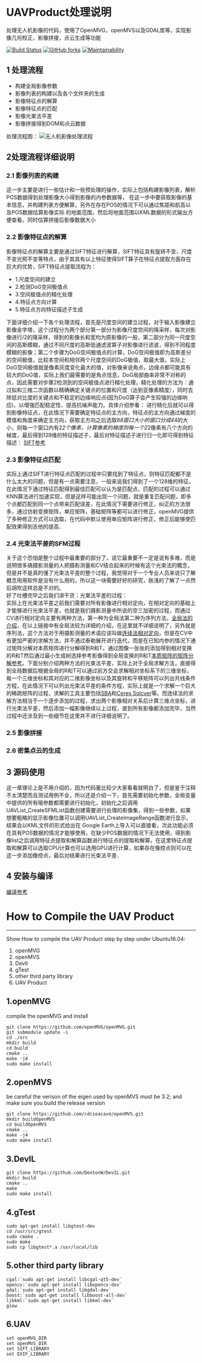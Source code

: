 # UAVProduct处理说明
处理无人机影像的代码，使用了OpenMVG，openMVS以及GDAL库等，实现影像几何校正，影像拼接，点云生成等功能

[![Build Status](https://travis-ci.org/RemoteSensingFrank/UAVProduct.svg?branch=master)](https://travis-ci.org/RemoteSensingFrank/UAVProduct)
[![GitHub forks](https://img.shields.io/github/forks/RemoteSensingFrank/UAVProduct.svg?style=social&label=Fork)](https://github.com/RemoteSensingFrank/UAVProduct)
[![Maintainability](https://api.codeclimate.com/v1/badges/3cc410f321d1ebf2fe5e/maintainability)](https://codeclimate.com/github/RemoteSensingFrank/UAVProduct/maintainability)
## 1 处理流程  
* 构建全局影像参数
* 影像列表的构建以及各个文件夹的生成
* 影像特征点的解算
* 影像特征点的匹配
* 影像光束法平差
* 影像拼接得到DOM和点云数据

处理流程图：
![无人机影像处理流程](https://lh3.googleusercontent.com/-5X7qRpvaKXw/WYsi216jygI/AAAAAAAACTc/qQSY-BTdO8AwNEAl532NOIlUFHFM7hTkACLcBGAs/s0/%25E6%2597%25A0%25E4%25BA%25BA%25E6%259C%25BA%25E5%25A4%2584%25E7%2590%2586%25E6%25B5%2581%25E7%25A8%258B.png "无人机处理流程.png")  

## 2处理流程详细说明  

### 2.1 影像列表的构建  
这一步主要是进行一些估计和一些预处理的操作，实际上包括构建影像列表，解析POS数据得到处理影像大小得到影像的内参数据等，
在这一步中要获取影像的基本信息，并构建列表方便解算，另外在存在POS的情况下可以通过焦距和航高以及POS数据估算影像实际
的地面范围，然后将地面范围以KML数据的形式输出方便查看，同时估算拼接后影像数据大小

### 2.2 影像特征点的解算  
影像特征点的解算主要是通过SIFT特征进行解算，SIFT特征具有旋转不变，尺度不变光照不变等特点，由于其具有以上特征使得SIFT算子在特征点提取方面存在巨大的优势，SIFT特征点提取流程为：
* 1.尺度空间的建立
* 2.检测DoG空间极值点
* 3.空间极值点的精化处理
* 4.特征点方向计算
* 5.特征点方向特征描述子生成

下面详细介绍一下各个处理流程，首先是尺度空间的建立过程，对于输入影像建立影像金字塔，这个过程分为两个部分第一部分为影像尺度空间的降采样，每次对影像进行/2的降采样，得到的影像长和宽均为原影像的一般，第二部分为同一尺度空间的高斯模糊，通过不同尺度的高斯低通滤波算子对影像进行滤波，得到不同程度模糊的影像；第二个步骤为DoG空间极值点的计算，DoG空间极值即为高斯差分的空间极值，比较本空间和相邻两个尺度空间的DoG极值，取最大值，实际上DoG空间极值就是像素灰度变化最大的值，对影像来说角点，边缘点都可能具有较大的DoG值，实际上我们最需要的是角点信息，DoG局部曲率非常不对称的点，因此需要对步骤2检测到的空间极值点进行精化处理，精化处理的方法为：通过拟和三维二次函数以精确确定关键点的位置和尺度（达到亚像素精度），同时去除低对比度的关键点和不稳定的边缘响应点(因为DoG算子会产生较强的边缘响应)，以增强匹配稳定性、提高抗噪声能力。具体介绍参看：
进行精化后就可以得到影像特征点，在此情况下需要确定特征点的主方向，特征点的主方向通过梯度的模值和角度来确定主方向，获取主方向之后选取8*8窗口大小的窗口分成4*4的大小，则每一个窗口内有2*2个像素，计算像素的梯度则每一个2*2像素有八个方向的梯度，最后得到128维的特征描述子，最后对特征描述子进行归一化即可得到特征描述：
[SIFT参考](http://blog.csdn.net/abcjennifer/article/details/7639681/)

### 2.3 影像特征点匹配  
实际上通过SIFT进行特征点匹配的过程中只要找到了特征点，则特征匹配都不是什么太大的问题，但是有一点需要注意，一般来说我们得到了一个128维的特征，在此情况下通过特征匹配得到最佳匹配可以认为是匹配点，匹配的过程可以通过KNN算法进行加速实现，但是这样可能出现一个问题，就是重复匹配问题，即多个点都匹配到同一个点带来匹配误差，在此情况下需要进行修正，纠正的方法很多，通过仿射变换矩阵，单应矩阵，基础矩阵等都可以进行修正，openMVG提供了多种修正方式可以选取，在代码中默认使用单应矩阵进行修正，修正后能够使匹配效果得到吉他的提高．

### 2.4 光束法平差的SFM过程  
关于这个恐怕是整个过程中最重要的部分了，说它最重要不一定是说有多难，而是说明很多搞摄影测量的人把摄影测量和CV结合起来的时候有这个光束法的概念，但是并不是真的懂了光束法平差的整个过程，我觉得对于一个专业人员来说只了解概念用用软件是没有什么用的，所以这一块需要好好的研究，肤浅的了解了一点然后胡吹这样总是不对的。  
好了吐槽完毕之后我们讲干货：光束法平差的过程：  
实际上在光束法平差之前我们需要对所有影像进行相对定向，在相对定向的基础上才能够进行光束法平差，也就是我们摄影测量中所说的空三加密的过程，而通过CV进行相对定向主要有两种方法，第一种为全局法第二种为序列方法，[全局法的介绍](http://wuweiblog.com/2017/07/17/global-rotation-average/)，在以上链接中有全局法较为详细的介绍，在这里就不详细说明了，另外就是序列法，这个方法对于用摄影测量的术语应该叫做[连续法相对定向](http://www.docin.com/p-766375704.html)，但是在CV中有更加严密的求解方法，并不通过泰勒展开进行迭代，而是在已知内参的情况下通过矩阵分解对本质矩阵进行分解得到R和T，通过图像一张张的添加得到相对变换的R和T然后通过最小生成树选择参考影像得到全局变换的R和T[本质矩阵的矩阵分解参考](http://www.360doc.com/content/14/0205/15/10724725_349965748.shtml)。下面分别介绍两种方法的光束法平差，实际上对于全局求解方法，直接得到全局数据后根据全局的R和T可以通过前方交会求解相对坐标系下的三维坐标，每一个三维坐标和其对应的二维影像坐标以及其旋转和平移矩阵可以列出共线条件方程，在此情况下可以列出光束法平差的条件方程，实际上就是一个求解一个巨大的稀疏矩阵的过程，求解的工具主要包括[SBA](http://users.ics.forth.gr/~lourakis/sba/)和[Ceres Solcver](http://www.ceres-solver.org/)等。而连续法的求解方法相当于一个逐步添加的过程，求出两个影像相对关系后计算三维点坐标，进行光束法平差，然后添加一幅影像继续以上过程，直到所有影像都添加完毕，当然过程中还涉及到一些细节在这里并不进行详细说明了。

### 2.5 影像拼接  

### 2.6 密集点云的生成  

## 3 源码使用
这一章理论上是不用介绍的，因为代码量比较少大家看看就明白了，但是鉴于注释不太清楚而且测试用例不全，所以还是介绍一下，首先需要初始化参数，全局变量中提供的所有哦参数都需要进行初始化，初始化之后调用UAVList_CreateSFMList函数创建需要进行处理的影像集，得到一些参数，如果想要粗略的显示影像位置可以调用UAVList_CreateImageRange函数进行显示，结果会以KML文件的形式给出在 Google Earth上导入可以直接看，次此功能必须在具有POS数据的情况才能够使用，在缺少POS数据的情况下无法使用，得到影像list之后调用特征点提取和解算函数进行特征点的提取和解算，在这里特征点提取和解算可以选取CPU计算也可以选用GPU进行计算，如果存在像控点则可以在这一步添加像控点，最后对结果进行光束法平差．
## 4 安装与编译  
[编译参考](http://wuweiblog.com/2017/08/24/%E7%A8%8B%E5%BA%8F%E7%8E%AF%E5%A2%83%E9%85%8D%E7%BD%AE/)

# How to Compile the UAV Product

------
Show How to compile the UAV Product step by step under Ubuntu16.04:
 1. openMVG
 2. openMVS
 3. DevIl
 4. gTest
 5. other third party library
 6. UAV Product


1.openMVG
---

compile the openMVG and install

    git clone https://github.com/openMVG/openMVG.git
    git submodule update -i
    cd ./src
    mkdir build
    cd build
    cmake ..
    make -j4
    sudo make install
2.openMVS
---
be careful the verison of the eigen used by openMVS must be 3.2;
and make sure you build the release version

    git clone https://github.com/cdcseacave/openMVS.git
    mkdir buildOpenMVS
    cd buildOpenMVS
    cmake ..
    make -j4
    sudo make install

3.DevIL
---

    git clone https://github.com/DentonW/DevIL.git
    mkdir build
    cmake ..
    make
    sudo make install

4.gTest
---
    sudo apt-get install libgtest-dev
    cd /usr/src/gtest
    sudo cmake .
    sudo make
    sudo cp libgtest*.a /usr/local/lib

5.other third party library
---
    cgal:`sudo apt-get install libcgal-qt5-dev`
    opencv:`sudo apt-get install libopencv-dev`
    gdal:`sudo apt-get install libgdal-dev`
    boost:`sudo apt-get install libboost-all-dev`
    libkml:`sudo apt-get install libkml-dev`
    glew
6.UAV
---
    set openMVG_DIR
    set openMVS_DIR
    set SIFT_LIBRARY
    set EXIF_LIBRARY
